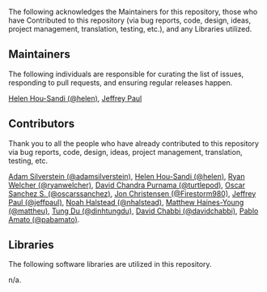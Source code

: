 The following acknowledges the Maintainers for this repository, those who have Contributed to this repository (via bug reports, code, design, ideas, project management, translation, testing, etc.), and any Libraries utilized.

## Maintainers

The following individuals are responsible for curating the list of issues, responding to pull requests, and ensuring regular releases happen.

[Helen Hou-Sandi (@helen)](https://github.com/helen), [Jeffrey Paul](https://github.com/jeffpaul)

## Contributors

Thank you to all the people who have already contributed to this repository via bug reports, code, design, ideas, project management, translation, testing, etc.

[Adam Silverstein (@adamsilverstein)](https://github.com/adamsilverstein), [Helen Hou-Sandi (@helen)](https://github.com/helen), [Ryan Welcher (@ryanwelcher)](https://github.com/ryanwelcher), [David Chandra Purnama (@turtlepod)](https://github.com/turtlepod), [Oscar Sanchez S. (@oscarssanchez)](https://github.com/oscarssanchez), [Jon Christensen (@Firestorm980)](https://github.com/Firestorm980), [Jeffrey Paul (@jeffpaul)](https://github.com/jeffpaul), [Noah Halstead (@nhalstead)](https://github.com/nhalstead), [Matthew Haines-Young (@mattheu)](https://github.com/mattheu), [Tung Du (@dinhtungdu)](https://github.com/dinhtungdu), [David Chabbi (@davidchabbi)](https://profiles.wordpress.org/davidchabbi/), [Pablo Amato (@pabamato)](https://github.com/pabamato).

## Libraries

The following software libraries are utilized in this repository.

n/a.
